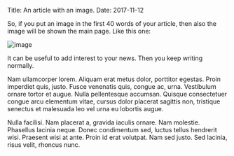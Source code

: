 Title: An article with an image.
Date: 2017-11-12

So, if you put an image in the first 40 words of your article, then also the image will be shown the main page. Like this one:

![image](https://www.cgdev.org/sites/default/files/perssonetalblog1.png?itok=TUj8JebP)

It can be useful to add interest to your news. Then you keep writing normally.

Nam ullamcorper lorem. Aliquam erat metus dolor, porttitor egestas. Proin imperdiet quis, justo. Fusce venenatis quis, congue ac, urna. Vestibulum ornare tortor et augue. Nulla pellentesque accumsan. Quisque consectetuer congue arcu elementum vitae, cursus dolor placerat sagittis non, tristique senectus et malesuada leo vel urna eu lobortis augue. 

Nulla facilisi. Nam placerat a, gravida iaculis ornare. Nam molestie. Phasellus lacinia neque. Donec condimentum sed, luctus tellus hendrerit wisi. Praesent wisi at ante. Proin id erat volutpat. Nam sed justo. Sed lacinia, risus velit, rhoncus nunc.